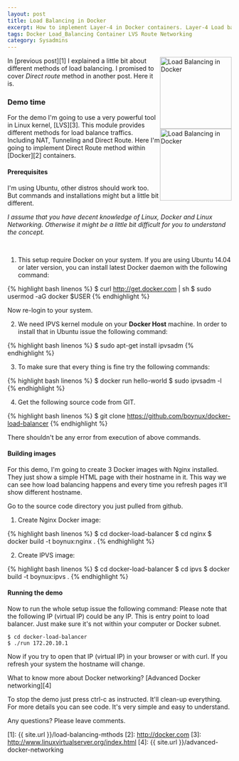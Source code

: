 ```yaml
---
layout: post
title: Load Balancing in Docker
excerpt: How to implement Layer-4 in Docker containers. Layer-4 Load balance is a very powerful method and adding that to Docker eco-system is very interesting.
tags: Docker Load_Balancing Container LVS Route Networking
category: Sysadmins
---
```


<div style="float: right">
<img src="{{ site.url }}/img/lvs4p-200.gif" width="161" alt="Load Balancing in Docker" title="Load Balancing in Docker" />
<br />
<img src="{{ site.url }}/img/docker-logo.png" width="161" alt="Load Balancing in Docker" title="Load Balancing in Docker" />
</div>

In [previous post][1] I explained a little bit about different methods of load balancing. I promised to cover *Direct route* method in another post. Here it is.

### Demo time

For the demo I'm going to use a very powerful tool in Linux kernel, [LVS][3]. This module provides different methods for load balance traffics. Including NAT, Tunneling and Direct Route. Here I'm going to implement Direct Route method within [Docker][2] containers.

#### Prerequisites

I'm using Ubuntu, other distros should work too. But commands and installations might but a little bit different.

*I assume that you have decent knowledge of Linux, Docker and Linux Networking. Otherwise it might be a little bit difficult for you to understand the concept.*

<div class="ads"> 
    <ins class="adsbygoogle" style="display:block" data-ad-client="ca-pub-5768423765640512" data-ad-slot="7013600384" data-ad-format="rectangle"></ins> 
</div> 
<script> (adsbygoogle = window.adsbygoogle || []).push({}); </script>
<br />

1. This setup require Docker on your system. If you are using Ubuntu 14.04 or later version, you can install latest Docker daemon with the following command: 

{% highlight bash linenos %}
$ curl http://get.docker.com | sh
$ sudo usermod -aG docker $USER
{% endhighlight %}

Now re-login to your system.

2. We need IPVS kernel module on your **Docker Host** machine. In order to install that in Ubuntu issue the following command:

{% highlight bash linenos %}
$ sudo apt-get install ipvsadm
{% endhighlight %}

3. To make sure that every thing is fine try the following commands:

{% highlight bash linenos %}
$ docker run hello-world
$ sudo ipvsadm -l
{% endhighlight %}

4. Get the following source code from GIT.

{% highlight bash linenos %}
$ git clone https://github.com/boynux/docker-load-balancer
{% endhighlight %}

There shouldn't be any error from execution of above commands.

<div class="ads"> 
    <ins class="adsbygoogle" style="display:block" data-ad-client="ca-pub-5768423765640512" data-ad-slot="7013600384" data-ad-format="horizontal"></ins> 
</div> 
<script> (adsbygoogle = window.adsbygoogle || []).push({}); </script>

#### Building images

For this demo, I'm going to create 3 Docker images with Nginx installed. They just show a simple HTML page with their hostname in it. This way we can see how load balancing happens and every time you refresh pages it'll show different hostname.

Go to the source code directory you just pulled from github.

1. Create Nginx Docker image:

{% highlight bash linenos %}
$ cd docker-load-balancer
$ cd nginx
$ docker build -t boynux:nginx .
{% endhighlight %}

2. Create IPVS image:

{% highlight bash linenos %}
$ cd docker-load-balancer
$ cd ipvs
$ docker build -t boynux:ipvs .
{% endhighlight %}

<div class="ads"> 
    <ins class="adsbygoogle" style="display:block" data-ad-client="ca-pub-5768423765640512" data-ad-slot="7013600384" data-ad-format="horizontal"></ins> 
</div> 
<script> (adsbygoogle = window.adsbygoogle || []).push({}); </script>

#### Running the demo

Now to run the whole setup issue the following command:
Please note that the following IP (virtual IP) could be any IP. This is entry point to load balancer. Just make sure it's not within your computer or Docker subnet.

    $ cd docker-load-balancer
    $ ./run 172.20.10.1

Now if you try to open that IP (virtual IP) in your browser or with curl. If you refresh your system the hostname will change.

What to know more about Docker networking? [Advanced Docker networking][4]

To stop the demo just press ctrl-c as instructed. It'll clean-up everything.
For more details you can see code. It's very simple and easy to understand.

Any questions? Please leave comments.

[1]: {{ site.url }}/load-balancing-mthods
[2]: http://docker.com
[3]: http://www.linuxvirtualserver.org/index.html
[4]: {{ site.url }}/advanced-docker-networking
